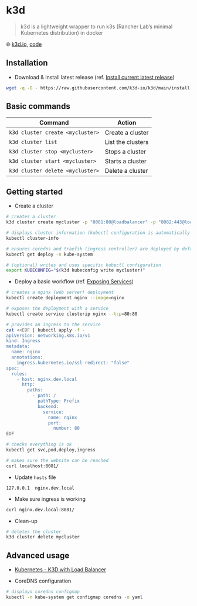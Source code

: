 # k3d

> k3d is a lightweight wrapper to run k3s (Rancher Lab’s minimal Kubernetes distribution) in docker

🌐 [k3d.io](https://k3d.io/), [code](https://github.com/k3d-io/k3d)

## Installation

- Download & install latest release (ref. [Install current latest release](https://k3d.io/stable/#install-current-latest-release))

```bash
wget -q -O - https://raw.githubusercontent.com/k3d-io/k3d/main/install.sh | bash
```

## Basic commands

Command                          | Action
---------------------------------|------------------
`k3d cluster create <mycluster>` | Create a cluster
`k3d cluster list`               | List the clusters
`k3d cluster stop <mycluster>`   | Stops a cluster
`k3d cluster start <mycluster>`  | Starts a cluster
`k3d cluster delete <mycluster>` | Delete a cluster

## Getting started

- Create a cluster

```bash
# creates a cluster
k3d cluster create mycluster -p "8081:80@loadbalancer" -p "8082:443@loadbalancer" --agents 2

# displays cluster information (kubectl configuration is automatically updated and set to use the new cluster context)
kubectl cluster-info

# ensures coredns and traefik (ingress controller) are deployed by default (k3s behavior)
kubectl get deploy -n kube-system

# (optional) writes and uses specific kubectl configuration
export KUBECONFIG="$(k3d kubeconfig write mycluster)"
```

- Deploy a basic workflow (ref. [Exposing Services](https://k3d.io/v5.1.0/usage/exposing_services/))

```bash
# creates a nginx (web server) deployment
kubectl create deployment nginx --image=nginx

# exposes the deployment with a service
kubectl create service clusterip nginx --tcp=80:80

# provides an ingress to the service
cat <<EOF | kubectl apply -f -
apiVersion: networking.k8s.io/v1
kind: Ingress
metadata:
  name: nginx
  annotations:
    ingress.kubernetes.io/ssl-redirect: "false"
spec:
  rules:
    - host: nginx.dev.local
      http:
        paths:
          - path: /
            pathType: Prefix
            backend:
              service:
                name: nginx
                port:
                  number: 80
EOF

# checks everything is ok
kubectl get svc,pod,deploy,ingress

# makes sure the website can be reached
curl localhost:8081/
```

- Update `hosts` file

```hosts
127.0.0.1  nginx.dev.local
```

- Make sure ingress is working

```bash
curl nginx.dev.local:8081/
```

- Clean-up

```bash
# deletes the cluster
k3d cluster delete mycluster
```

## Advanced usage

- [Kubernetes - K3D with Load Balancer](https://niehaitao.github.io/ops/ops-k3d-lb/)

- CoreDNS configuration

```bash
# displays coredns configmap
kubectl -n kube-system get configmap coredns -o yaml
```
